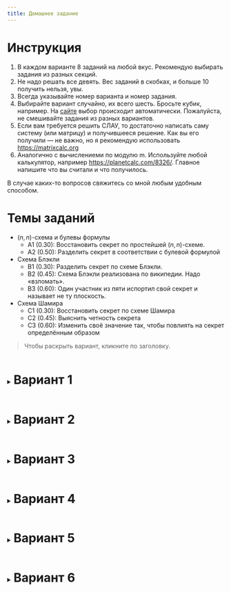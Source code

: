 ```yaml
---
title: Домашнее задание
---
```


<link rel="stylesheet" href="https://cdn.jsdelivr.net/npm/katex@0.15.1/dist/katex.min.css" integrity="sha384-R4558gYOUz8mP9YWpZJjofhk+zx0AS11p36HnD2ZKj/6JR5z27gSSULCNHIRReVs" crossorigin="anonymous">
<script defer src="https://cdn.jsdelivr.net/npm/katex@0.15.1/dist/katex.min.js" integrity="sha384-z1fJDqw8ZApjGO3/unPWUPsIymfsJmyrDVWC8Tv/a1HeOtGmkwNd/7xUS0Xcnvsx" crossorigin="anonymous"></script>
<script defer src="https://cdn.jsdelivr.net/npm/katex@0.15.1/dist/contrib/auto-render.min.js" integrity="sha384-+XBljXPPiv+OzfbB3cVmLHf4hdUFHlWNZN5spNQ7rmHTXpd7WvJum6fIACpNNfIR" crossorigin="anonymous"
    onload="renderMathInElement(document.body, {delimiters: [{left: '$$', right: '$$', display: true}, {left: '$', right: '$', display: false},{left: '\\[', right: '\\]', display: true}, {left: '\\(', right: '\\)', display: false}], macros: {'\\ZZ': '\\mathbb{Z}'}});"></script>
<style>
	details { page-break-before: always; }
	summary > h1 { display: inline-block; }
	summary { display: list-item; }
</style>

# Инструкция

1. В каждом варианте 8 заданий на любой вкус. Рекомендую выбирать задания из разных секций.
2. Не надо решать все девять. Вес заданий в скобках, и больше 10 получить нельзя, увы.
3. Всегда указывайте номер варианта и номер задания.
4. Выбирайте вариант случайно, их всего шесть. Бросьте кубик, например.
   На [сайте](https://secret-sharing.sldr.xyz/Homework) выбор происходит автоматически.
   Пожалуйста, не смешивайте задания из разных вариантов.
5. Если вам требуется решить СЛАУ, то достаточно написать саму систему (или матрицу) и получившееся решение. Как вы его получили — не важно, но я рекомендую использовать <https://matrixcalc.org>
6. Аналогично с вычислениеми по модулю m. Используйте любой калькулятор, например <https://planetcalc.com/8326/>. Главное напишите что вы считали и что получилось.

В случае каких-то вопросов свяжитесь со мной любым удобным способом.

# Темы заданий

* $(n,n)$-схема и булевы формулы
    - A1 (0.30): Восстановить секрет по простейшей $(n,n)$-схеме.
    - A2 (0.50): Разделить секрет в соответствии с булевой формулой
* Схема Блэкли
    - B1 (0.30): Разделить секрет по схеме Блэкли.
    - B2 (0.45): Схема Блэкли реализована по википедии. Надо «взломать».
    - B3 (0.60): Один участник из пяти испортил свой секрет и называет не ту плоскость.
* Схема Шамира
    - C1 (0.30): Восстановить секрет по схеме Шамира
    - C2 (0.45): Выяснить четность секрета
    - C3 (0.60): Изменить своё значение так, чтобы повлиять на секрет определённым образом

<!-- Для десяточки рекомендую брать A1 + B1 + C2 -->

> Чтобы раскрыть вариант, кликните по заголовку.

<details>
<summary><h1>Вариант 1</h1></summary>

## Задание A1¹ (0.3)
Секрет разделён при помощи простейшей $(n,n)$-схемы, $n = 4$. Необходимо восстановить недостающую информацию.
В качестве поля используется кольцо многочленов степени не выше $2$ над кольцом $\ZZ_{43}$

**Дано**:
1. $ s = 34 x^{2} + 19 x + 4 $
2. $ v_{1} = 37 x^{2} + 4 x + 39 $
3. $ v_{2} = 17 x^{2} + 35 x + 3 $
4. $ v_{4} = 28 x^{2} + 13 x + 29 $

**Найти**: $ v_{3} $

## Задание A2¹ (0.5)
Есть четыре участника: $a, b, c, d$. Вам дана булева формула $(((d\vee a)\wedge b)\wedge ((c\vee b)\wedge d))\vee (b\vee c)$.
Ваша задача — разделить секрет $s = 14$ при помощи простейшей $(n, n)$-схемы над полем $\ZZ_{47}$
таким образом, чтобы его могли восстановить тогда и только тогда, когда эта функция,
будучи применена к присутствующим участникам, принимает значение истины.

Необходимо описать какие числа получит каждый из участников и описать как происходит восстановление секрета.
    
---

## Задание B1¹ (0.3)

1. Необходимо разделить секрет $s = 17, s \in \ZZ_{47}$ между $5$ участниками так, чтобы любые $3$ могли его восстановить. Выпишите, что каждый участник знает.
2. Затем выбрать любых $3$ участников и восстановить секрет обратно.

Нужно использовать схему Блэкли.


## Задание B2¹ (0.45)

Человек по неосторожности реализовал схему Блэкли, описанную на [криптовики](http://cryptowiki.net/index.php?title=%D0%A1%D1%85%D0%B5%D0%BC%D0%B0_%D0%91%D0%BB%D1%8D%D0%BA%D0%BB%D0%B8). От схемы из презентации она отличается тем, что секрет распределяется между всеми координатами секретной точки. Засчёт этого, говорится, схема идеальна.

Для вычислений использовалось поле $\ZZ_{7}$.

В схеме секрет разделяется так, что лишь трое могут его восстановить. Вам даны две плоскости:
* $ 6x_1 + 0x_2 + 4x_3 = 0 $
* $ 4x_1 + 6x_2 + 5x_3 = 3 $

Необходимо перечислить все 7 точек, в которых может находиться секрет.

## Задание B3¹ (0.6)
Секрет при помощи схемы Блэкли разделили между пятью участниками таким образом, что любые двое его могут восстановить.
Однако **ровно один** из участников испортил свою долю, причём неизвестно кто.
Необходимо восстановить секрет и определить участника с некорректной долей.

Участники назвали следующие гиперплоскости:
1. $30x_1 + 3x_2 = 33$
2. $38x_1 + 16x_2 = 8$
3. $33x_1 + 41x_2 = 31$
4. $38x_1 + 25x_2 = 23$
5. $22x_1 + 5x_2 = 36$
    
---

## Задание C1¹ (0.3)
Секрет разделили при помощи схемы Шамира над полем $\ZZ_{13}$. Нужно его восстановить.

Даны следующие точки: $ \left(1, 6\right), \left(2, 2\right), \left(3, 0\right) $
    
## Задание C2¹ (0.45)
Для реализации схемы Шамира в качестве поля взяли $\ZZ_{128}$.
Восстановить секрет могут $3$ участников, но вам известны лишь $3 - 1$ точка: $\left(1, 23\right), \left(2, 91\right), \left(3, 123\right)$

Необходимо выяснить чётность секрета.
    
## Задание C3¹ (0.6)
При помощи схемы Шамира был разделён секрет. Вам, как участнику схемы, досталась точка $\left(1, 20\right)$.
Точки других участников вы точно не знаете, но уверены, что они имеют $x\in\\{ 2, 3, 4 \\}$.
    
Необходимо, чтобы в результате восстановления значение секрета изменилось на $11$.
Какую точку вы должны назвать?

</details>
<details>
<summary><h1>Вариант 2</h1></summary>

## Задание A1² (0.3)

Секрет разделён при помощи простейшей $(n,n)$-схемы, $n = 4$. Необходимо восстановить недостающую информацию.
В качестве поля используется кольцо многочленов степени не выше $4$ над кольцом $\ZZ_{37}$

**Дано**:
1. $ v_{1} = 11 x^{4} + 26 x^{3} + x^{2} + 4 x + 26 $
2. $ v_{2} = 8 x^{4} + 35 x^{3} + 15 x^{2} + 30 x + 7 $
3. $ v_{3} = 2 x^{4} + 20 x^{3} + 22 x^{2} + 26 x + 36 $
4. $ v_{4} = 5 x^{3} + 23 x^{2} + 17 x + 28 $

**Найти**: $ s $

## Задание A2² (0.5)
Есть четыре участника: $a, b, c, d$. Вам дана булева формула $((d\vee a)\vee (b\wedge d))\wedge ((c\vee b)\wedge d)$.
Ваша задача — разделить секрет $s = 31$ при помощи простейшей $(n, n)$-схемы над полем $\ZZ_{47}$
таким образом, чтобы его могли восстановить тогда и только тогда, когда эта функция,
будучи применена к присутствующим участникам, принимает значение истины.

Необходимо описать какие числа получит каждый из участников и описать как происходит восстановление секрета.
    
---

## Задание B1² (0.3)

1. Необходимо разделить секрет $s = 14, s \in \ZZ_{29}$ между $5$ участниками так, чтобы любые $4$ могли его восстановить. Выпишите, что каждый участник знает.
2. Затем выбрать любых $4$ участников и восстановить секрет обратно.

Нужно использовать схему Блэкли.

## Задание B2² (0.45)

Человек по неосторожности реализовал схему Блэкли, описанную на [криптовики](http://cryptowiki.net/index.php?title=%D0%A1%D1%85%D0%B5%D0%BC%D0%B0_%D0%91%D0%BB%D1%8D%D0%BA%D0%BB%D0%B8). От схемы из презентации она отличается тем, что секрет распределяется между всеми координатами секретной точки. Засчёт этого, говорится, схема идеальна.

Для вычислений использовалось поле $\ZZ_{7}$.

В схеме секрет разделяется так, что лишь трое могут его восстановить. Вам даны две плоскости:
* $ 3x_1 + 4x_2 + 4x_3 = 6 $
* $ 3x_1 + 4x_2 + 5x_3 = 2 $

Необходимо перечислить все 7 точек, в которых может находиться секрет.

## Задание B3² (0.6)
Секрет при помощи схемы Блэкли разделили между пятью участниками таким образом, что любые двое его могут восстановить.
Однако **ровно один** из участников испортил свою долю, причём неизвестно кто.
Необходимо восстановить секрет и определить участника с некорректной долей.

Участники назвали следующие гиперплоскости:
1. $3x_1 + 17x_2 = 21$
2. $8x_1 + 19x_2 = 0$
3. $18x_1 + 13x_2 = 20$
4. $16x_1 + 23x_2 = 8$
5. $8x_1 + 7x_2 = 25$
    
---

## Задание C1² (0.3)
Секрет разделили при помощи схемы Шамира над полем $\ZZ_{13}$. Нужно его восстановить.

Даны следующие точки: $ \left(1, 10\right), \left(2, 4\right), \left(3, 3\right) $
    
## Задание C2² (0.45)
Для реализации схемы Шамира в качестве поля взяли $\ZZ_{256}$.
Восстановить секрет могут $4$ участников, но вам известны лишь $4 - 1$ точка: $\left(1, 28\right), \left(2, 182\right), \left(3, 138\right), \left(4, 246\right)$

Необходимо выяснить чётность секрета.
    
## Задание C3² (0.6)
При помощи схемы Шамира был разделён секрет. Вам, как участнику схемы, досталась точка $\left(3, 40\right)$.
Точки других участников вы точно не знаете, но уверены, что они имеют $x\in\\{ 1, 2, 4 \\}$.
    
Необходимо, чтобы в результате восстановления значение секрета изменилось на $34$.
Какую точку вы должны назвать?

</details>
<details>
<summary><h1>Вариант 3</h1></summary>

## Задание A1³ (0.3)

Секрет разделён при помощи простейшей $(n,n)$-схемы, $n = 4$. Необходимо восстановить недостающую информацию.
В качестве поля используется кольцо многочленов степени не выше $2$ над кольцом $\ZZ_{37}$

**Дано**:
1. $ s = 6 x^{2} + 10 x + 20 $
2. $ v_{1} = 14 x^{2} + 32 x + 6 $
3. $ v_{2} = 27 x^{2} + 22 x + 34 $
4. $ v_{4} = 10 x^{2} + 5 x + 6 $

**Найти**: $ v_{3} $

## Задание A2³ (0.5)
Есть четыре участника: $a, b, c, d$. Вам дана булева формула $((a\vee c)\vee ((b\wedge d)\vee c))\wedge (b\wedge a)$.
Ваша задача — разделить секрет $s = 12$ при помощи простейшей $(n, n)$-схемы над полем $\ZZ_{47}$
таким образом, чтобы его могли восстановить тогда и только тогда, когда эта функция,
будучи применена к присутствующим участникам, принимает значение истины.

Необходимо описать какие числа получит каждый из участников и описать как происходит восстановление секрета.
    
---

## Задание B1³ (0.3)

1. Необходимо разделить секрет $s = 11, s \in \ZZ_{13}$ между $5$ участниками так, чтобы любые $4$ могли его восстановить. Выпишите, что каждый участник знает.
2. Затем выбрать любых $4$ участников и восстановить секрет обратно.

Нужно использовать схему Блэкли.

## Задание B2³ (0.45)

Человек по неосторожности реализовал схему Блэкли, описанную на [криптовики](http://cryptowiki.net/index.php?title=%D0%A1%D1%85%D0%B5%D0%BC%D0%B0_%D0%91%D0%BB%D1%8D%D0%BA%D0%BB%D0%B8). От схемы из презентации она отличается тем, что секрет распределяется между всеми координатами секретной точки. Засчёт этого, говорится, схема идеальна.

Для вычислений использовалось поле $\ZZ_{7}$.

В схеме секрет разделяется так, что лишь трое могут его восстановить. Вам даны две плоскости:
* $ 0x_1 + 3x_2 + 3x_3 = 5 $
* $ 3x_1 + 6x_2 + 2x_3 = 4 $

Необходимо перечислить все 7 точек, в которых может находиться секрет.

## Задание B3³ (0.6)
Секрет при помощи схемы Блэкли разделили между пятью участниками таким образом, что любые двое его могут восстановить.
Однако **ровно один** из участников испортил свою долю, причём неизвестно кто.
Необходимо восстановить секрет и определить участника с некорректной долей.

Участники назвали следующие гиперплоскости:
1. $6x_1 + 19x_2 = 25$
2. $26x_1 + 20x_2 = 10$
3. $6x_1 + 11x_2 = 21$
4. $6x_1 + 1x_2 = 16$
5. $9x_1 + 9x_2 = 19$
    
---

## Задание C1³ (0.3)
Секрет разделили при помощи схемы Шамира над полем $\ZZ_{13}$. Нужно его восстановить.

Даны следующие точки: $ \left(1, 12\right), \left(2, 7\right), \left(3, 12\right) $
    
## Задание C2³ (0.45)
Для реализации схемы Шамира в качестве поля взяли $\ZZ_{64}$.
Восстановить секрет могут $4$ участников, но вам известны лишь $4 - 1$ точка: $\left(1, 55\right), \left(2, 13\right), \left(3, 19\right), \left(4, 51\right)$

Необходимо выяснить чётность секрета.
    
## Задание C3³ (0.6)
При помощи схемы Шамира был разделён секрет. Вам, как участнику схемы, досталась точка $\left(1, 10\right)$.
Точки других участников вы точно не знаете, но уверены, что они имеют $x\in\\{ 2, 3, 4 \\}$.
    
Необходимо, чтобы в результате восстановления значение секрета изменилось на $2$.
Какую точку вы должны назвать?

</details>
<details>
<summary><h1>Вариант 4</h1></summary>

## Задание A1⁴ (0.3)

Секрет разделён при помощи простейшей $(n,n)$-схемы, $n = 3$. Необходимо восстановить недостающую информацию.
В качестве поля используется кольцо многочленов степени не выше $2$ над кольцом $\ZZ_{19}$

**Дано**:
1. $ s = 3 x^{2} + 18 x + 15 $
2. $ v_{2} = 16 x^{2} + 5 x $
3. $ v_{3} = 9 x^{2} + 12 x + 11 $

**Найти**: $ v_{1} $

## Задание A2⁴ (0.5)
Есть четыре участника: $a, b, c, d$. Вам дана булева формула $((c\vee a)\vee (b\wedge d))\wedge ((a\vee d)\wedge b)$.
Ваша задача — разделить секрет $s = 4$ при помощи простейшей $(n, n)$-схемы над полем $\ZZ_{47}$
таким образом, чтобы его могли восстановить тогда и только тогда, когда эта функция,
будучи применена к присутствующим участникам, принимает значение истины.

Необходимо описать какие числа получит каждый из участников и описать как происходит восстановление секрета.
    
---

## Задание B1⁴ (0.3)

1. Необходимо разделить секрет $s = 24, s \in \ZZ_{47}$ между $4$ участниками так, чтобы любые $4$ могли его восстановить. Выпишите, что каждый участник знает.
2. Затем выбрать любых $4$ участников и восстановить секрет обратно.

Нужно использовать схему Блэкли.

## Задание B2⁴ (0.45)

Человек по неосторожности реализовал схему Блэкли, описанную на [криптовики](http://cryptowiki.net/index.php?title=%D0%A1%D1%85%D0%B5%D0%BC%D0%B0_%D0%91%D0%BB%D1%8D%D0%BA%D0%BB%D0%B8). От схемы из презентации она отличается тем, что секрет распределяется между всеми координатами секретной точки. Засчёт этого, говорится, схема идеальна.

Для вычислений использовалось поле $\ZZ_{7}$.

В схеме секрет разделяется так, что лишь трое могут его восстановить. Вам даны две плоскости:
* $ 0x_1 + 0x_2 + 4x_3 = 5 $
* $ 5x_1 + 3x_2 + 0x_3 = 2 $

Необходимо перечислить все 7 точек, в которых может находиться секрет.

## Задание B3⁴ (0.6)
Секрет при помощи схемы Блэкли разделили между пятью участниками таким образом, что любые двое его могут восстановить.
Однако **ровно один** из участников испортил свою долю, причём неизвестно кто.
Необходимо восстановить секрет и определить участника с некорректной долей.

Участники назвали следующие гиперплоскости:
1. $8x_1 + 19x_2 = 10$
2. $31x_1 + 22x_2 = 17$
3. $11x_1 + 15x_2 = 16$
4. $22x_1 + 8x_2 = 14$
5. $4x_1 + 6x_2 = 24$
    
---

## Задание C1⁴ (0.3)
Секрет разделили при помощи схемы Шамира над полем $\ZZ_{13}$. Нужно его восстановить.

Даны следующие точки: $ \left(1, 11\right), \left(2, 5\right), \left(3, 7\right) $
    
## Задание C2⁴ (0.45)
Для реализации схемы Шамира в качестве поля взяли $\ZZ_{16}$.
Восстановить секрет могут $3$ участников, но вам известны лишь $3 - 1$ точка: $\left(1, 7\right), \left(2, 4\right), \left(3, 15\right)$

Необходимо выяснить чётность секрета.
    
## Задание C3⁴ (0.6)
При помощи схемы Шамира был разделён секрет. Вам, как участнику схемы, досталась точка $\left(4, 6\right)$.
Точки других участников вы точно не знаете, но уверены, что они имеют $x\in\\{ 1, 2, 3 \\}$.
    
Необходимо, чтобы в результате восстановления значение секрета изменилось на $40$.
Какую точку вы должны назвать?

</details>
<details>
<summary><h1>Вариант 5</h1></summary>

## Задание A1⁵ (0.3)

Секрет разделён при помощи простейшей $(n,n)$-схемы, $n = 3$. Необходимо восстановить недостающую информацию.
В качестве поля используется кольцо многочленов степени не выше $3$ над кольцом $\ZZ_{11}$

**Дано**:
1. $ s = 9 x^{3} + 3 x^{2} + 6 x + 9 $
2. $ v_{2} = 9 x^{3} + x^{2} + 5 x + 7 $
3. $ v_{3} = 5 x^{3} + 2 x^{2} + 4 x + 8 $

**Найти**: $ v_{1} $

## Задание A2⁵ (0.5)
Есть четыре участника: $a, b, c, d$. Вам дана булева формула $((d\vee c)\vee ((d\wedge a)\vee b))\wedge (d\wedge c)$.
Ваша задача — разделить секрет $s = 29$ при помощи простейшей $(n, n)$-схемы над полем $\ZZ_{47}$
таким образом, чтобы его могли восстановить тогда и только тогда, когда эта функция,
будучи применена к присутствующим участникам, принимает значение истины.

Необходимо описать какие числа получит каждый из участников и описать как происходит восстановление секрета.
    
---

## Задание B1⁵ (0.3)

1. Необходимо разделить секрет $s = 10, s \in \ZZ_{11}$ между $5$ участниками так, чтобы любые $4$ могли его восстановить. Выпишите, что каждый участник знает.
2. Затем выбрать любых $4$ участников и восстановить секрет обратно.

Нужно использовать схему Блэкли.

## Задание B2⁵ (0.45)

Человек по неосторожности реализовал схему Блэкли, описанную на [криптовики](http://cryptowiki.net/index.php?title=%D0%A1%D1%85%D0%B5%D0%BC%D0%B0_%D0%91%D0%BB%D1%8D%D0%BA%D0%BB%D0%B8). От схемы из презентации она отличается тем, что секрет распределяется между всеми координатами секретной точки. Засчёт этого, говорится, схема идеальна.

Для вычислений использовалось поле $\ZZ_{7}$.

В схеме секрет разделяется так, что лишь трое могут его восстановить. Вам даны две плоскости:
* $ 3x_1 + 6x_2 + 2x_3 = 0 $
* $ 1x_1 + 0x_2 + 6x_3 = 1 $

Необходимо перечислить все 7 точек, в которых может находиться секрет.

## Задание B3⁵ (0.6)
Секрет при помощи схемы Блэкли разделили между пятью участниками таким образом, что любые двое его могут восстановить.
Однако **ровно один** из участников испортил свою долю, причём неизвестно кто.
Необходимо восстановить секрет и определить участника с некорректной долей.

Участники назвали следующие гиперплоскости:
1. $36x_1 + 2x_2 = 26$
2. $20x_1 + 34x_2 = 35$
3. $24x_1 + 1x_2 = 0$
4. $8x_1 + 28x_2 = 8$
5. $18x_1 + 11x_2 = 6$
    
---

## Задание C1⁵ (0.3)
Секрет разделили при помощи схемы Шамира над полем $\ZZ_{13}$. Нужно его восстановить.

Даны следующие точки: $ \left(1, 12\right), \left(2, 0\right), \left(3, 8\right) $
    
## Задание C2⁵ (0.45)
Для реализации схемы Шамира в качестве поля взяли $\ZZ_{16}$.
Восстановить секрет могут $4$ участников, но вам известны лишь $4 - 1$ точка: $\left(1, 7\right), \left(2, 5\right), \left(3, 11\right), \left(4, 15\right)$

Необходимо выяснить чётность секрета.
    
## Задание C3⁵ (0.6)
При помощи схемы Шамира был разделён секрет. Вам, как участнику схемы, досталась точка $\left(4, 21\right)$.
Точки других участников вы точно не знаете, но уверены, что они имеют $x\in\\{ 1, 2, 3 \\}$.
    
Необходимо, чтобы в результате восстановления значение секрета изменилось на $10$.
Какую точку вы должны назвать?

</details>
<details>
<summary><h1>Вариант 6</h1></summary>

## Задание A1⁶ (0.3)

Секрет разделён при помощи простейшей $(n,n)$-схемы, $n = 3$. Необходимо восстановить недостающую информацию.
В качестве поля используется кольцо многочленов степени не выше $2$ над кольцом $\ZZ_{29}$

**Дано**:
1. $ v_{1} = 3 x^{2} + 6 x + 10 $
2. $ v_{2} = 3 x^{2} + 20 x + 1 $
3. $ v_{3} = 4 x^{2} + 25 x + 27 $

**Найти**: $ s $

## Задание A2⁶ (0.5)
Есть четыре участника: $a, b, c, d$. Вам дана булева формула $((d\vee c)\wedge (a\wedge c))\vee (a\vee b)$.
Ваша задача — разделить секрет $s = 31$ при помощи простейшей $(n, n)$-схемы над полем $\ZZ_{47}$
таким образом, чтобы его могли восстановить тогда и только тогда, когда эта функция,
будучи применена к присутствующим участникам, принимает значение истины.

Необходимо описать какие числа получит каждый из участников и описать как происходит восстановление секрета.
    
---

## Задание B1⁶ (0.3)

1. Необходимо разделить секрет $s = 12, s \in \ZZ_{13}$ между $5$ участниками так, чтобы любые $3$ могли его восстановить. Выпишите, что каждый участник знает.
2. Затем выбрать любых $3$ участников и восстановить секрет обратно.

Нужно использовать схему Блэкли.

## Задание B2⁶ (0.45)

Человек по неосторожности реализовал схему Блэкли, описанную на [криптовики](http://cryptowiki.net/index.php?title=%D0%A1%D1%85%D0%B5%D0%BC%D0%B0_%D0%91%D0%BB%D1%8D%D0%BA%D0%BB%D0%B8). От схемы из презентации она отличается тем, что секрет распределяется между всеми координатами секретной точки. Засчёт этого, говорится, схема идеальна.

Для вычислений использовалось поле $\ZZ_{7}$.

В схеме секрет разделяется так, что лишь трое могут его восстановить. Вам даны две плоскости:
* $ 5x_1 + 6x_2 + 2x_3 = 4 $
* $ 2x_1 + 4x_2 + 2x_3 = 6 $

Необходимо перечислить все 7 точек, в которых может находиться секрет.

## Задание B3⁶ (0.6)
Секрет при помощи схемы Блэкли разделили между пятью участниками таким образом, что любые двое его могут восстановить.
Однако **ровно один** из участников испортил свою долю, причём неизвестно кто.
Необходимо восстановить секрет и определить участника с некорректной долей.

Участники назвали следующие гиперплоскости:
1. $13x_1 + 17x_2 = 3$
2. $5x_1 + 13x_2 = 1$
3. $26x_1 + 12x_2 = 17$
4. $13x_1 + 20x_2 = 16$
5. $23x_1 + 8x_2 = 13$
    
---

## Задание C1⁶ (0.3)
Секрет разделили при помощи схемы Шамира над полем $\ZZ_{13}$. Нужно его восстановить.

Даны следующие точки: $ \left(1, 7\right), \left(2, 8\right), \left(3, 3\right) $
    
## Задание C2⁶ (0.45)
Для реализации схемы Шамира в качестве поля взяли $\ZZ_{32}$.
Восстановить секрет могут $3$ участников, но вам известны лишь $3 - 1$ точка: $\left(1, 13\right), \left(2, 2\right), \left(3, 23\right)$

Необходимо выяснить чётность секрета.
    
## Задание C3⁶ (0.6)
При помощи схемы Шамира был разделён секрет. Вам, как участнику схемы, досталась точка $\left(1, 16\right)$.
Точки других участников вы точно не знаете, но уверены, что они имеют $x\in\\{ 2, 3, 4 \\}$.
    
Необходимо, чтобы в результате восстановления значение секрета изменилось на $30$.
Какую точку вы должны назвать?

</details>

<script>
    const variants = document.getElementsByTagName("details");

    let index = parseInt(localStorage.getItem('variant'));
    if (!Number.isInteger(index) || index < 0 || index >= variants.length) {
        index = Math.floor(Math.random() * variants.length);
    }
    const chosen = variants[index];
    chosen.setAttribute("open", true);
    localStorage.setItem('variant', index);
</script>
